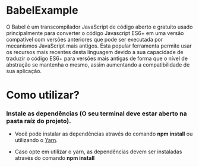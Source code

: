 # BabelExample
O Babel é um transcompilador JavaScript de código aberto e gratuito usado principalmente para converter o código Javascript ES6+ em uma versão compatível com versões anteriores que pode ser executada por mecanismos JavaScript mais antigos. Esta popular ferramenta permite usar os recursos mais recentes desta linguagem devido a sua capacidade de traduzir o código ES6+ para versões mais antigas de forma que o nível de abstração se mantenha o mesmo, assim aumentando a compatibilidade de sua aplicação.

# Como utilizar?
### Instale as dependências (O seu terminal deve estar aberto na pasta raíz do projeto). 
- Você pode instalar as dependências através do comando **npm install** ou utilizando o [Yarn](https://yarnpkg.com).

- Caso opte em utilizar o yarn, as dependências devem ser instaladas através do comando **npm install** 
